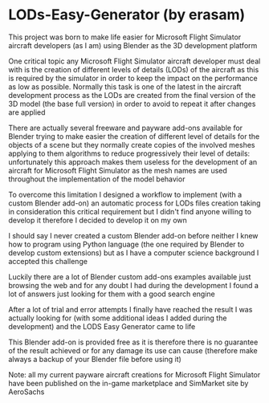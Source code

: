 # LODs-Easy-Generator (by erasam)

This project was born to make life easier for Microsoft Flight Simulator aircraft developers (as I am) using Blender as the 3D development platform

One critical topic any Microsoft Flight Simulator aircraft developer must deal with is the creation of different levels of details (LODs) of the aircraft as this is required by the simulator in order to keep the impact on the performance as low as possible.
Normally this task is one of the latest in the aircraft development process as the LODs are created from the final version of the 3D model (the base full version) in order to avoid to repeat it after changes are applied

There are actually several freeware and payware add-ons available for Blender trying to make easier the creation of different level of details for the objects of a scene but they normally create copies of the involved meshes applying to them algorithms to reduce progressively their level of details: unfortunately this approach makes them useless for the development of an aircraft for Microsoft Flight Simulator as the mesh names are used throughout the implementation of the model behavior

To overcome this limitation I designed a workflow to implement (with a custom Blender add-on) an automatic process for LODs files creation taking in consideration this critical requirement but I didn't find anyone willing to develop it therefore I decided to develop it on my own

I should say I never created a custom Blender add-on before neither I knew how to program using Python language (the one required by Blender to develop custom extensions) but as I have a computer science background I accepted this challenge

Luckily there are a lot of Blender custom add-ons examples available just browsing the web and for any doubt I had during the development I found a lot of answers just looking for them with a good search engine

After a lot of trial and error attempts I finally have reached the result I was actually looking for (with some additional ideas I added during the development) and the LODS Easy Generator came to life

This Blender add-on is provided free as it is therefore there is no guarantee of the result achieved or for any damage its use can cause (therefore make always a backup of your Blender file before using it)

Note: all my current payware aircraft creations for Microsoft Flight Simulator have been published on the in-game marketplace and SimMarket site by AeroSachs 
